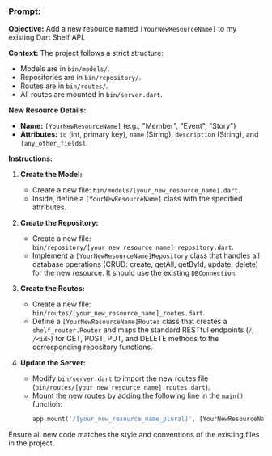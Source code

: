 ### Prompt:

**Objective:** Add a new resource named `[YourNewResourceName]` to my existing Dart Shelf API.

**Context:** The project follows a strict structure:
*   Models are in `bin/models/`.
*   Repositories are in `bin/repository/`.
*   Routes are in `bin/routes/`.
*   All routes are mounted in `bin/server.dart`.

**New Resource Details:**
*   **Name:** `[YourNewResourceName]` (e.g., "Member", "Event", "Story")
*   **Attributes:** `id` (int, primary key), `name` (String), `description` (String), and `[any_other_fields]`.

**Instructions:**

1.  **Create the Model:**
    *   Create a new file: `bin/models/[your_new_resource_name].dart`.
    *   Inside, define a `[YourNewResourceName]` class with the specified attributes.

2.  **Create the Repository:**
    *   Create a new file: `bin/repository/[your_new_resource_name]_repository.dart`.
    *   Implement a `[YourNewResourceName]Repository` class that handles all database operations (CRUD: create, getAll, getById, update, delete) for the new resource. It should use the existing `DBConnection`.

3.  **Create the Routes:**
    *   Create a new file: `bin/routes/[your_new_resource_name]_routes.dart`.
    *   Define a `[YourNewResourceName]Routes` class that creates a `shelf_router.Router` and maps the standard RESTful endpoints (`/`, `/<id>`) for GET, POST, PUT, and DELETE methods to the corresponding repository functions.

4.  **Update the Server:**
    *   Modify `bin/server.dart` to import the new routes file (`bin/routes/[your_new_resource_name]_routes.dart`).
    *   Mount the new routes by adding the following line in the `main()` function:
        ```dart
        app.mount('/[your_new_resource_name_plural]', [YourNewResourceName]Routes(db).router.call);
        ```

Ensure all new code matches the style and conventions of the existing files in the project.